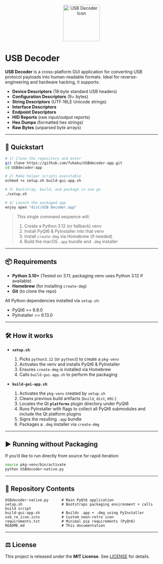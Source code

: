 <p align="center">
  <img src="./usb_decoder_re.icns" alt="USB Decoder Icon" width="120" height="120">
</p>

# USB Decoder

**USB Decoder** is a cross-platform GUI application for converting USB protocol payloads into human-readable formats. Ideal for reverse-engineering and hardware hacking, it supports:

- **Device Descriptors** (18‑byte standard USB headers)
- **Configuration Descriptors** (9+ bytes)
- **String Descriptors** (UTF‑16LE Unicode strings)
- **Interface Descriptors**
- **Endpoint Descriptors**
- **HID Reports** (raw input/output reports)
- **Hex Dumps** (formatted hex strings)
- **Raw Bytes** (unparsed byte arrays)

---

## 🚀 Quickstart

```bash
# 1) Clone the repository and enter
git clone https://github.com/fuhaku/USBdecoder-app.git
cd USBdecoder-app

# 2) Make helper scripts executable
ochmod +x setup.sh build-gui-app.sh

# 3) Bootstrap, build, and package in one go
./setup.sh

# 4) Launch the packaged app
enjoy open "dist/USB Decoder.app"
```

> This single command sequence will:
> 1. Create a Python 3.12 (or fallback) venv
> 2. Install PyQt6 & PyInstaller into that venv
> 3. Install `create-dmg` via Homebrew (if needed)
> 4. Build the macOS `.app` bundle and `.dmg` installer

---

## 📦 Requirements

- **Python 3.10+** (Tested on 3.11; packaging venv uses Python 3.12 if available)
- **Homebrew** (for installing `create-dmg`)
- **Git** (to clone the repo)

All Python dependencies installed via `setup.sh`:

- PyQt6 >= 6.9.0
- PyInstaller == 6.13.0

---

## 🛠️ How it works

- **`setup.sh`**:
  1. Picks `python3.12` (or `python3`) to create a `pkg-venv`
  2. Activates the venv and installs PyQt6 & PyInstaller
  3. Ensures `create-dmg` is installed via Homebrew
  4. Calls `build-gui-app.sh` to perform the packaging

- **`build-gui-app.sh`**:
  1. Activates the `pkg-venv` created by `setup.sh`
  2. Cleans previous build artifacts (`build`, `dist`, etc.)
  3. Locates the Qt **`platforms`** plugin directory under PyQt6
  4. Runs PyInstaller with flags to collect all PyQt6 submodules and include the Qt platform plugins
  5. Signs the resulting `.app` bundle
  6. Packages a `.dmg` installer via `create-dmg`

---

## ▶️ Running without Packaging

If you’d like to run directly from source for rapid iteration:

```bash
source pkg-venv/bin/activate
python USBdecoder-native.py
```

---

## 📂 Repository Contents

```text
USBdecoder-native.py      # Main PyQt6 application
setup.sh                  # Bootstraps packaging environment + calls build script
build-gui-app.sh          # Builds .app + .dmg using PyInstaller
usb_re_icon.icns          # Custom neon-retro icon
requirements.txt          # Minimal pip requirements (PyQt6)
README.md                 # This documentation
``` 

---

## ⚖️ License

This project is released under the **MIT License**. See [LICENSE](LICENSE) for details.
